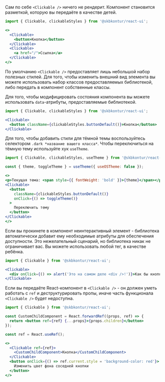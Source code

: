 Сам по себе `<Clickable />` ничего не рендерит. Компонент становится разметкой, которую вы передаёте в качестве детей.
```jsx harmony
import { Clickable, clickableStyles } from '@skbkontur/react-ui';

<>
  <Clickable>
    <button>Кнопка</button>
  </Clickable>
  <Clickable>
    <a href="/">Ссылка</a>
  </Clickable>
</>
```

По умолчанию `<Clickable />` предоставляет лишь небольшой набор полезных стилей. Для того, чтобы изменить внешний вид элемента вы можете использовать набор классов предоставляемых библиотекой, либо передать в компонент собственные классы.

Для того, чтобы модифицировать состояния компонента вы можете использовать `data`-атрибуты, предоставляемые библиотекой.
```jsx harmony
import { Clickable, clickableStyles } from '@skbkontur/react-ui';

<Clickable>
  <button className={clickableStyles.buttonDefault()}>Кнопка</button>
</Clickable>
```

Для того, чтобы добавить стили для тёмной темы воспользуйтесь селектором `.dark *название вашего класса*`. Чтобы переключиться на тёмную тему используйте хук `useTheme`.
```jsx harmony
import { Clickable, clickableStyles, useTheme } from '@skbkontur/react-ui';

const { theme, toggleTheme } = useTheme({ useOSTheme: false });

<>
<p>Текущая тема: <span style={{ fontWeight: 'bold' }}>{theme}</span></p>
<Clickable>
  <button
    className={clickableStyles.buttonDefault()}
    onClick={() => toggleTheme()}
  >
    Переключить тему
  </button>
</Clickable>
</>
```


Если вы прокинете в компонент неинтерактивный элемент - библиотека автоматически добавит ему необходимые атрибуты для обеспечения доступности. Это нежелательный сценарий, но библиотека никак не ограничивает вас. Вы можете использовать любой тег, в качестве ребёнка.
```jsx harmony
import { Clickable } from '@skbkontur/react-ui';

<Clickable>
  <div onClick={() => alert('Это на самом деле <div />!')}>Как бы кнопка</div>
</Clickable>
```

Если вы передаёте React-компонент в `<Clickable />` - он должен уметь работать с `ref` и деструктурировать пропы, иначе часть функционала `<Clickable />` будет недоступна.
```jsx harmony
import { Clickable } from '@skbkontur/react-ui';

const CustomChildComponent = React.forwardRef((props, ref) => {
  return <button ref={ref} {...props}>{props.children}</button>
});

const ref = React.useRef();

<>
  <Clickable ref={ref}>
    <CustomChildComponent>Кнопка</CustomChildComponent>
  </Clickable>
  <button onClick={() => ref.current.style = 'background-color: red'}>
    Изменить цвет фона соседней кнопки
  </button>
</>
```

